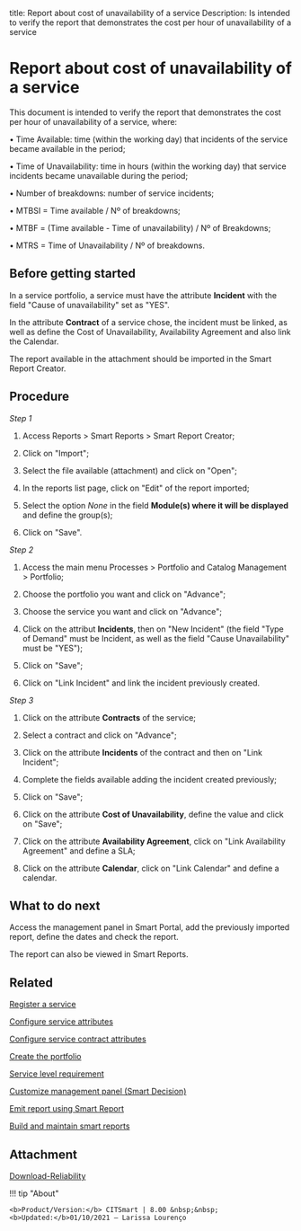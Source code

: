 title: Report about cost of unavailability of a service
Description: Is intended to verify the report that demonstrates the cost per hour of unavailability of a service
# Report about cost of unavailability of a service

This document is intended to verify the report that demonstrates the cost per hour of unavailability of a service, where:

•	Time Available: time (within the working day) that incidents of the service became available in the period;

•	Time of Unavailability: time in hours (within the working day) that service incidents became unavailable during the period;

•	Number of breakdowns: number of service incidents;

•	MTBSI = Time available / Nº of breakdowns;

•	MTBF = (Time available - Time of unavailability) / Nº of Breakdowns;

•	MTRS = Time of Unavailability / Nº of breakdowns.

Before getting started
--------------------------

In a service portfolio, a service must have the attribute **Incident** with the
field "Cause of unavailability" set as "YES".

In the attribute **Contract** of a service chose, the incident must be linked,
as well as define the Cost of Unavailability, Availability Agreement and also
link the Calendar.

The report available in the attachment should be imported in the Smart Report
Creator.

Procedure
-------------

*Step 1*

1.  Access Reports \> Smart Reports \> Smart Report Creator;

2.  Click on "Import";

3.  Select the file available (attachment) and click on "Open";

4.  In the reports list page, click on "Edit" of the report imported;

5.  Select the option *None* in the field **Module(s) where it will be
    displayed** and define the group(s);

6.  Click on "Save".

*Step 2*

1.  Access the main menu Processes \> Portfolio and Catalog Management \>
    Portfolio;

2.  Choose the portfolio you want and click on "Advance";

3.  Choose the service you want and click on "Advance";

4.  Click on the attribut **Incidents**, then on "New Incident" (the field "Type
    of Demand" must be Incident, as well as the field "Cause Unavailability"
    must be "YES");

5.  Click on "Save";

6.  Click on "Link Incident" and link the incident previously created.

*Step 3*

1.  Click on the attribute **Contracts** of the service;

2.  Select a contract and click on "Advance";

3.  Click on the attribute **Incidents** of the contract and then on "Link
    Incident";

4.  Complete the fields available adding the incident created previously;

5.  Click on "Save";

6.  Click on the attribute **Cost of Unavailability**, define the value and
    click on "Save";

7.  Click on the attribute **Availability Agreement**, click on "Link
    Availability Agreement" and define a SLA;

8.  Click on the attribute **Calendar**, click on "Link Calendar" and define a
    calendar.

What to do next
-------------------

Access the management panel in Smart Portal, add the previously imported report,
define the dates and check the report.

The report can also be viewed in Smart Reports.

Related
-----------

[Register a service](/en-us/citsmart-platform-8/processes/portfolio-and-catalog/use/register-a-service.html)

[Configure service attributes](/en-us/citsmart-platform-8/processes/portfolio-and-catalog/use/configure-services-attributes.html)

[Configure service contract attributes](/en-us/citsmart-platform-8/processes/portfolio-and-catalog/use/service-contract-attributes.html)

[Create the portfolio](/en-us/citsmart-platform-8/processes/portfolio-and-catalog/use/create-the-portfolio.html)

[Service level requirement](/en-us/citsmart-platform-8/processes/service-level/use/service-level-requirement.html)

[Customize management panel (Smart Decision)](/en-us/citsmart-platform-8/additional-features/reports/create/dashboard-customize-management-panel-smart-decision.html)

[Emit report using Smart Report](/en-us/citsmart-platform-8/additional-features/reports/create/smart-reports/configuration/create-smart-report.html)

[Build and maintain smart reports](/en-us/citsmart-platform-8/additional-features/reports/create/smart-reports/configuration/build-maintain-smart-report.html)


Attachment
---------

[Download-Reliability][1]

!!! tip "About"

    <b>Product/Version:</b> CITSmart | 8.00 &nbsp;&nbsp;
    <b>Updated:</b>01/10/2021 – Larissa Lourenço

[1]:/en-us/citsmart-platform-8/additional-features/reports/use/images/reliability.citreport
